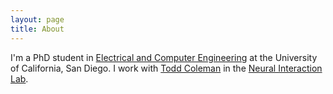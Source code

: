 ```yaml
---
layout: page
title: About
---
```


I'm a PhD student in [Electrical and Computer Engineering](http://www.ece.ucsd.edu/) at the University of California, San Diego. I work with [Todd Coleman](http://jacobsschool.ucsd.edu/faculty/faculty_bios/index.sfe?fmp_recid=331) in the [Neural Interaction Lab](http://coleman.ucsd.edu/).